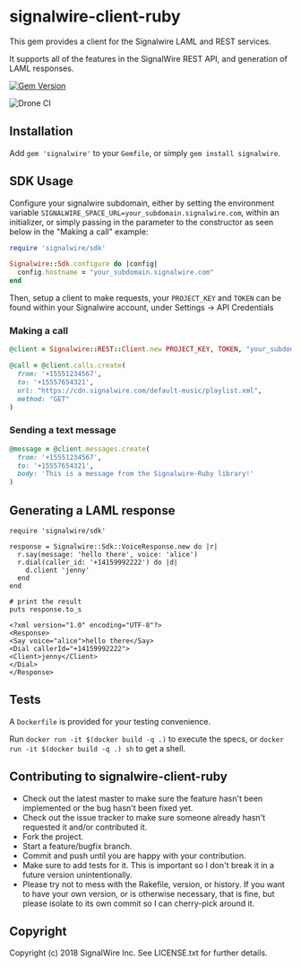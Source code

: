 # signalwire-client-ruby

This gem provides a client for the Signalwire LAML and REST services.

It supports all of the features in the SignalWire REST API, and generation of LAML responses.

[![Gem Version](https://badge.fury.io/rb/signalwire.svg)](https://badge.fury.io/rb/signalwire)

![Drone CI](https://ci.signalwire.com/api/badges/signalwire/signalwire-ruby/status.svg)

## Installation

Add `gem 'signalwire'` to your `Gemfile`, or simply `gem install signalwire`.

## SDK Usage

Configure your signalwire subdomain, either by setting the environment variable `SIGNALWIRE_SPACE_URL=your_subdomain.signalwire.com`, within an
initializer, or simply passing in the parameter to the constructor as seen below in the "Making a call" example:

```ruby
require 'signalwire/sdk'

Signalwire::Sdk.configure do |config|
  config.hostname = "your_subdomain.signalwire.com"
end
```

Then, setup a client to make requests, your `PROJECT_KEY` and `TOKEN` can be found within your Signalwire account, under Settings -> API Credentials

### Making a call

```ruby
@client = Signalwire::REST::Client.new PROJECT_KEY, TOKEN, "your_subdomain.signalwire.com"

@call = @client.calls.create(
  from: '+15551234567',
  to: '+15557654321',
  url: "https://cdn.signalwire.com/default-music/playlist.xml",
  method: "GET"
)
```

### Sending a text message

```ruby
@message = @client.messages.create(
  from: '+15551234567',
  to: '+15557654321',
  body: 'This is a message from the Signalwire-Ruby library!'
)
```

## Generating a LAML response

```
require 'signalwire/sdk'

response = Signalwire::Sdk::VoiceResponse.new do |r|
  r.say(message: 'hello there', voice: 'alice')
  r.dial(caller_id: '+14159992222') do |d|
    d.client 'jenny'
  end
end

# print the result
puts response.to_s
```

```
<?xml version="1.0" encoding="UTF-8"?>
<Response>
<Say voice="alice">hello there</Say>
<Dial callerId="+14159992222">
<Client>jenny</Client>
</Dial>
</Response>
```

## Tests

A `Dockerfile` is provided for your testing convenience.

Run `docker run -it $(docker build -q .)` to execute the specs, or `docker run -it $(docker build -q .) sh` to get a shell.

## Contributing to signalwire-client-ruby

* Check out the latest master to make sure the feature hasn't been implemented or the bug hasn't been fixed yet.
* Check out the issue tracker to make sure someone already hasn't requested it and/or contributed it.
* Fork the project.
* Start a feature/bugfix branch.
* Commit and push until you are happy with your contribution.
* Make sure to add tests for it. This is important so I don't break it in a future version unintentionally.
* Please try not to mess with the Rakefile, version, or history. If you want to have your own version, or is otherwise necessary, that is fine, but please isolate to its own commit so I can cherry-pick around it.

## Copyright

Copyright (c) 2018 SignalWire Inc. See LICENSE.txt for
further details.
